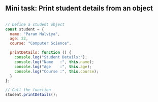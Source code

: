## Mini task: Print student details from an object 


```javascript

// Define a student object
const student = {
  name: "Param Malviya",
  age: 22,
  course: "Computer Science",

  printDetails: function () {
    console.log("Student Details:");
    console.log("Name   :", this.name);
    console.log("Age    :", this.age);
    console.log("Course :", this.course);
  }
};

// Call the function
student.printDetails();

```
